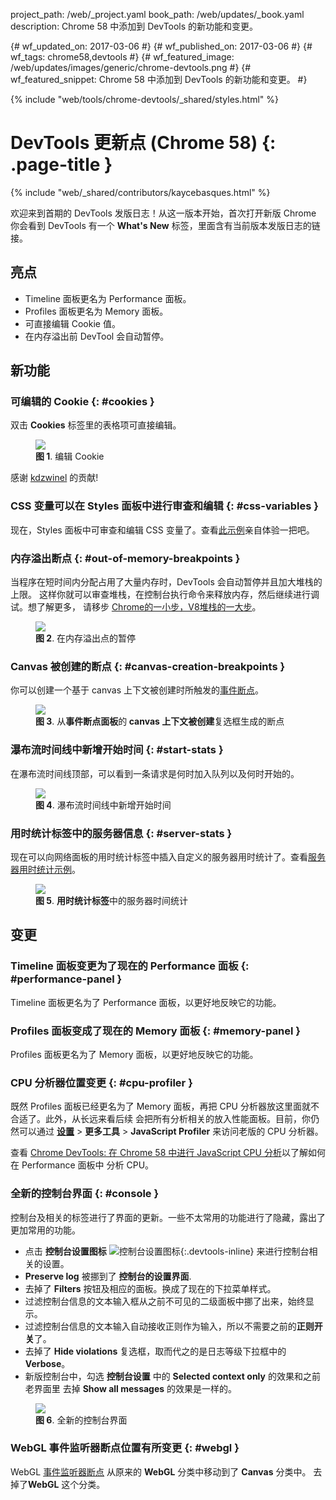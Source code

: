 project_path: /web/_project.yaml
book_path: /web/updates/_book.yaml
description: Chrome 58 中添加到 DevTools 的新功能和变更。

{# wf_updated_on: 2017-03-06 #}
{# wf_published_on: 2017-03-06 #}
{# wf_tags: chrome58,devtools #}
{# wf_featured_image: /web/updates/images/generic/chrome-devtools.png #}
{# wf_featured_snippet: Chrome 58 中添加到 DevTools 的新功能和变更。 #}

{% include "web/tools/chrome-devtools/_shared/styles.html" %}

# DevTools 更新点 (Chrome 58) {: .page-title }

{% include "web/_shared/contributors/kaycebasques.html" %}

欢迎来到首期的 DevTools 发版日志！从这一版本开始，首次打开新版 Chrome 你会看到 DevTools 
有一个 **What's New** 标签，里面含有当前版本发版日志的链接。

## 亮点

* Timeline 面板更名为 Performance 面板。
* Profiles 面板更名为 Memory 面板。
* 可直接编辑 Cookie 值。
* 在内存溢出前 DevTool 会自动暂停。

## 新功能

### 可编辑的 Cookie {: #cookies }

双击 **Cookies** 标签里的表格项可直接编辑。

<figure>
  <img src="/web/updates/images/2017/03/editable-cookies.png"/>
  <figcaption>
    <b>图 1</b>. 编辑 Cookie
  </figcaption>
</figure>

感谢 [kdzwinel](https://twitter.com/kdzwinel) 的贡献!

### CSS 变量可以在 Styles 面板中进行审查和编辑 {: #css-variables }

现在，Styles 面板中可审查和编辑 CSS 变量了。查看[此示例][css vars]亲自体验一把吧。

[css vars]: https://googlechrome.github.io/devtools-samples/author/css-vars

### 内存溢出断点 {: #out-of-memory-breakpoints }

当程序在短时间内分配占用了大量内存时，DevTools 会自动暂停并且加大堆栈的上限。
这样你就可以审查堆栈，在控制台执行命令来释放内存，然后继续进行调试。想了解更多，
请移步 [Chrome的一小步，V8堆栈的一大步][heap]。

<figure>
  <img src="/web/updates/images/2017/03/out-of-memory-breakpoint.png"/>
  <figcaption>
    <b>图 2</b>. 在内存溢出点的暂停
  </figcaption>
</figure>

[heap]: https://v8project.blogspot.com/2017/02/one-small-step-for-chrome-one-giant.html

### Canvas 被创建的断点 {: #canvas-creation-breakpoints }

你可以创建一个基于 canvas 上下文被创建时所触发的[事件断点][event-listener-breakpoint]。

<figure>
  <img src="/web/updates/images/2017/03/canvas-breakpoint.png"/>
  <figcaption>
    <b>图 3</b>. 从<b>事件断点面板</b>的<b> canvas 上下文被创建</b>复选框生成的断点
  </figcaption>
</figure>

[event-listener-breakpoint]: /web/tools/chrome-devtools/javascript/breakpoints#event-listeners

### 瀑布流时间线中新增开始时间 {: #start-stats }

在瀑布流时间线顶部，可以看到一条请求是何时加入队列以及何时开始的。

<figure>
  <img src="/web/updates/images/2017/03/request-start-times.svg"/>
  <figcaption>
    <b>图 4</b>. 瀑布流时间线中新增开始时间
  </figcaption>
</figure>

### 用时统计标签中的服务器信息 {: #server-stats }

现在可以向网络面板的用时统计标签中插入自定义的服务器用时统计了。查看[服务器用时统计示例][server]。

[server]: https://gist.github.com/paulirish/a76ac17fc211b019e538c09d8d827691

<figure>
  <img src="/web/updates/images/2017/03/server-stats.svg"/>
  <figcaption>
    <b>图 5</b>. <b>用时统计标签</b>中的服务器时间统计
  </figcaption>
</figure>

## 变更

### Timeline 面板变更为了现在的 Performance 面板 {: #performance-panel }

Timeline 面板更名为了 Performance 面板，以更好地反映它的功能。

### Profiles 面板变成了现在的 Memory 面板 {: #memory-panel }

Profiles 面板更名为了 Memory 面板，以更好地反映它的功能。

### CPU 分析器位置变更 {: #cpu-profiler }

既然 Profiles 面板已经更名为了 Memory 面板，再把 CPU 分析器放这里面就不合适了。此外，从长远来看后续
会把所有分析相关的放入性能面板。目前，你仍然可以通过
[**设置**][settings] > **更多工具** > **JavaScript Profiler** 来访问老版的 CPU 分析器。

查看 [Chrome DevTools: 在 Chrome 58 中进行 JavaScript CPU 分析][migration]以了解如何在 Performance 面板中
分析 CPU。

[settings]: /web/tools/chrome-devtools/ui#settings
[migration]: /web/updates/2016/12/devtools-javascript-cpu-profile-migration

### 全新的控制台界面 {: #console }

控制台及相关的标签进行了界面的更新。一些不太常用的功能进行了隐藏，露出了更加常用的功能。

* 点击 **控制台设置图标** ![控制台设置图标][console settings]{:.devtools-inline} 来进行控制台相关的设置。
* **Preserve log** 被挪到了 **控制台的设置界面**.
* 去掉了 **Filters** 按钮及相应的面板。换成了现在的下拉菜单样式。
* 过滤控制台信息的文本输入框从之前不可见的二级面板中挪了出来，始终显示。
* 过滤控制台信息的文本输入自动接收正则作为输入，所以不需要之前的**正则开关**了。
* 去掉了 **Hide violations** 复选框，取而代之的是日志等级下拉框中的 **Verbose**。
* 新版控制台中，勾选 **控制台设置** 中的 **Selected context only** 的效果和之前老界面里
  去掉 **Show all messages** 的效果是一样的。

<figure>
  <img src="/web/updates/images/2017/03/console.png"/>
  <figcaption>
    <b>图 6</b>. 全新的控制台界面
  </figcaption>
</figure>

[console settings]: /web/updates/images/2017/03/console-settings.png

### WebGL 事件监听器断点位置有所变更 {: #webgl }

WebGL [事件监听器断点][event-listener-breakpoint] 从原来的 **WebGL** 分类中移动到了 **Canvas** 分类中。
去掉了**WebGL** 这个分类。